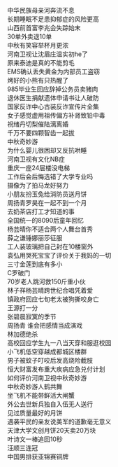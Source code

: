 中华民族母亲河奔流不息  
长期睡眠不足患抑郁症的风险更高  
山西前首富李兆会失踪始末  
30单外卖退10单  
中秋有笑容举杯月更浓  
河南卫视让沈眉庄温实初he了  
原来泰迪是真的不能剪毛  
EMS确认丢失黄金为内部员工盗窃  
烤好的小熊有只热醒了  
985毕业生回应辞掉公务员卖猪肉  
退休医生捐献遗体申请书让人破防  
国家反诈中心古装反诈宣传片全集  
女子感觉虚用祖传偏方补肾致铅中毒  
祝绪丹切梨催陆漓离婚  
千万不要四颗智齿一起拔  
中秋奇妙游  
为什么婴儿很困却又反抗哄睡  
河南卫视有文化NB症  
重庆一座24层楼没电梯  
工作后会后悔选错了大学专业吗  
摄像为了拍马龙好努力  
小朋友扮玉兔给消防员送月饼  
周扬青罗昊在一起不到一个月  
去奶茶店打工才知道的事  
全国统一的8090后童年回忆  
杨芸晴你不适合两个人舞台首秀  
薛之谦锤娜丽莎征服  
工人装玻璃把自己封在10楼窗外  
袁弘用哭死宝宝了评价关于我妈的一切  
三寸金莲到底有多小  
C罗破门  
70岁老人跳河救150斤重小伙  
林子祥杨芸晴跨世纪合唱凭着爱  
镇政府回应七旬老太被狗撕咬身亡  
王源打一分  
张碧晨寂寞的季节  
周扬青 谁会把感情当成演戏  
林加德绝杀  
高校回应学生九一八当天穿和服逛校园  
小飞机低空穿越成都城区楼群  
男子被蚊子叮咬后发高烧险截肢  
恒大财富发布重大疾病应急兑付计划  
如何评价河南卫视中秋奇妙游  
中秋奇妙游人鹤共舞  
坐飞机不能带鲜活大闸蟹  
外公去世新兵独自入伍无人送行  
见过质量最好的月饼  
遇袭平民的亲友说美军的道歉毫无意义  
天津大学文创月饼20天卖20万块  
叶诗文一棒追回10秒  
汪顺三连冠  
中国男排获亚锦赛铜牌  
